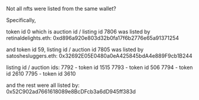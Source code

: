 Not all nfts were listed from the same wallet?

Specifically, 

token id 0 which is auction id / listing id 7806 was listed by retinaldelights.eth: 0xd896a920e803d32b0fa17f6b2776e65a91371254

and token id 59, listing id / auction id 7805 was listed by satoshesluggers.eth: 0x32692E05E0480a0eA425845bdA4e889F9cb1B244

listing id / auction ids:
7792 - token id 1515
7793 - token id 506
7794 - token id 2610
7795 - token id 3610

and the rest were all listed by: 0x52C902ad7661618089e8BcDFcb3a6dD945ff383d